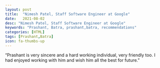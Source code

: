 ```yaml
---
layout: post
title:  "Nimesh Patel, Staff Software Engineer at Google"
date:   2021-08-02
desc: "Nimesh Patel, Staff Software Engineer at Google"
keywords: "Prashant, Batra, prashant,batra, recommendations"
categories: [HTML]
tags: [Prashant,Batra]
icon: fa-thumbs-up
---
```


“Prashant is very sincere and a hard working individual, very friendly too. I had enjoyed working with him and wish him all the best for future.”

